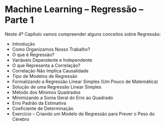 # Machine Learning – Regressão – Parte 1

Neste 4º Capítulo vamos compreender alguns conceitos sobre Regressão:

<ul>
  <li>Introdução</li>
  <li>Como Organizamos Nosso Trabalho?</li>
  <li>O que é Regressão?</li>
  <li>Variáveis Dependente e Independente</li>
  <li>O que Representa a Correlação?</li>
  <li>Correlação Não Implica Causalidade</li>
  <li>Tipo de Modelos de Regressão</li>
  <li>Formalizando a Regressão Linear Simples (Um Pouco de Matemática)</li>
  <li>Solução de uma Regressão Linear Simples</li>
  <li>Método dos Mínimos Quadrados</li>
  <li>Minimizando a Soma Geral do Erro ao Quadrado</li>
  <li>Erro Padrão da Estimativa</li>
  <li>Coeficiente de Determinação</li>
  <li>Exercício – Criando um Modelo de Regressão para Prever o Peso do Cérebro</li>
</ul>
